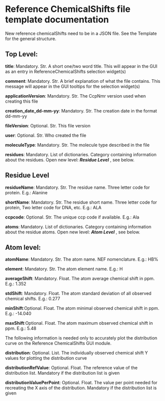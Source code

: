 # Reference ChemicalShifts file template documentation

New reference chemicalShifts need to be in a JSON file.
See the Template for the general structure.

## Top Level:

**title**: Mandatory. Str. A short one/two word title.  This will appear in the GUI as an entry in ReferenceChemicalShifts selection widget(s)

**comment**: Mandatory. Str. A brief explanation of what the file contains.  This message will appear in the GUI tooltips for the selection widget(s)

**applicationVersion**: Mandatory. Str. The CcpNmr version used when creating this file

**creation_date_dd-mm-yy**: Mandatory. Str. The creation date in the format dd-mm-yy

**fileVersion**: Optional. Str. This file version

**user**: Optional. Str. Who created the file

**moleculeType**: Mandatory. Str. The molecule type described in the file

**residues**:  Mandatory. List of dictionaries. Category containing information about  the residues. Open new level:  ***Residue Level*** , see below.

## **Residue Level**

**residueName**: Mandatory. Str. The residue name. Three letter code for protein. E.g.: Alanine

**shortName**: Mandatory. Str. The residue short name. Three letter code for protein, Two letter code for DNA, etc. E.g.: ALA

**ccpcode**: Optional. Str. The unique ccp code if available. E.g.: Ala

**atoms**: Mandatory. List of dictionaries. Category containing information about the residue atoms. Open new level:  ***Atom Level*** , see below.

## Atom level:

**atomName**: Mandatory. Str. The atom name. NEF nomenclature. E.g.: HB%

**element**: Mandatory. Str. The atom element name. E.g.: H

**averageShift**: Mandatory. Float. The atom average chemical shift in ppm. E.g.: 1.352

**stdShift**: Mandatory. Float. The atom standard deviation of all observed chemical shifts. E.g.: 0.277

**minShift**:Optional. Float. The atom minimal observed chemical shift in ppm. E.g.: -14.040

**maxShift**:Optional. Float. The atom maximum observed chemical shift in ppm. E.g.: 5.48


The following information is needed only to accurately plot the distribution curve on the Reference ChemicalShifts GUI module.

**distribution**: Optional. List. The individually observed chemical shift Y values for plotting the distribution curve

**distributionRefValue**: Optional. Float. The reference value of the distribution list.  Mandatory if the distribution list is given

**distributionValuePerPoint**: Optional. Float. The value per point needed for recreating the X axis of the distribution. Mandatory if the distribution list is given
